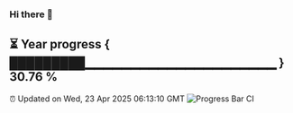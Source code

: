 ### Hi there 👋
⏳ Year progress { █████████▁▁▁▁▁▁▁▁▁▁▁▁▁▁▁▁▁▁▁▁▁ } 30.76 %
---
⏰ Updated on Wed, 23 Apr 2025 06:13:10 GMT
![Progress Bar CI](https://github.com/Moyi321/Moyi321/workflows/Progress%20Bar%20CI/badge.svg)

